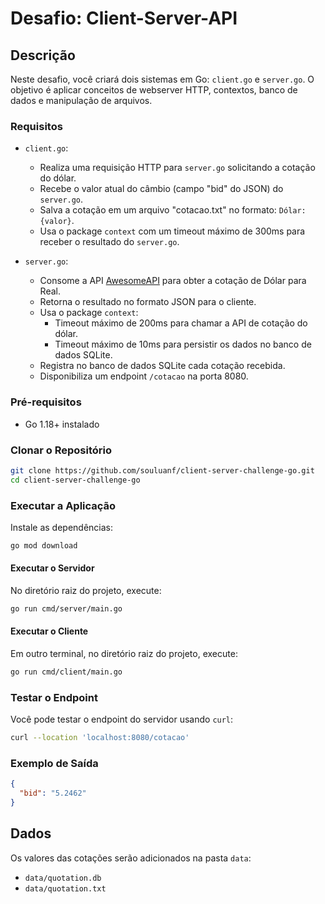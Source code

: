 # Desafio: Client-Server-API

## Descrição

Neste desafio, você criará dois sistemas em Go: `client.go` e `server.go`. O objetivo é aplicar conceitos de webserver
HTTP, contextos, banco de dados e manipulação de arquivos.

### Requisitos

- `client.go`:
    - Realiza uma requisição HTTP para `server.go` solicitando a cotação do dólar.
    - Recebe o valor atual do câmbio (campo "bid" do JSON) do `server.go`.
    - Salva a cotação em um arquivo "cotacao.txt" no formato: `Dólar: {valor}`.
    - Usa o package `context` com um timeout máximo de 300ms para receber o resultado do `server.go`.

- `server.go`:
    - Consome a API [AwesomeAPI](https://economia.awesomeapi.com.br/json/last/USD-BRL) para obter a cotação de Dólar
      para Real.
    - Retorna o resultado no formato JSON para o cliente.
    - Usa o package `context`:
        - Timeout máximo de 200ms para chamar a API de cotação do dólar.
        - Timeout máximo de 10ms para persistir os dados no banco de dados SQLite.
    - Registra no banco de dados SQLite cada cotação recebida.
    - Disponibiliza um endpoint `/cotacao` na porta 8080.

### Pré-requisitos

- Go 1.18+ instalado

### Clonar o Repositório

```bash
git clone https://github.com/souluanf/client-server-challenge-go.git
cd client-server-challenge-go
```

### Executar a Aplicação

Instale as dependências:

```bash
go mod download
```

#### Executar o Servidor

No diretório raiz do projeto, execute:

```bash
go run cmd/server/main.go
```

#### Executar o Cliente

Em outro terminal, no diretório raiz do projeto, execute:

```bash
go run cmd/client/main.go
```

### Testar o Endpoint

Você pode testar o endpoint do servidor usando `curl`:

```bash
curl --location 'localhost:8080/cotacao'
```

### Exemplo de Saída

```json
{
  "bid": "5.2462"
}
```

## Dados

Os valores das cotações serão adicionados na pasta `data`:

- `data/quotation.db`
- `data/quotation.txt`